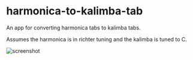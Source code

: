 # harmonica-to-kalimba-tab
An app for converting harmonica tabs to kalimba tabs.

Assumes the harmonica is in richter tuning and the kalimba is tuned to C.

![screenshot](https://user-images.githubusercontent.com/39539217/229857684-a7251cab-a346-41c9-88db-8a5dd41333a1.png)
